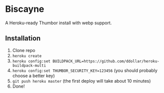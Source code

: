 # Biscayne

A Heroku-ready Thumbor install with webp support.

## Installation

1. Clone repo
2. `heroku create`
3. `heroku config:set BUILDPACK_URL=https://github.com/ddollar/heroku-buildpack-multi`
4. `heroku config:set THUMBOR_SECURITY_KEY=123456` (you should probably choose a better key)
5. `git push heroku master` (the first deploy will take about 10 minutes)
6. Done!
